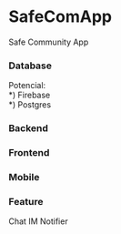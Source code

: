 # SafeComApp


Safe Community App

### Database
Potencial:  
*) Firebase  
*) Postgres  

### Backend


### Frontend

### Mobile


### Feature
Chat IM
Notifier


